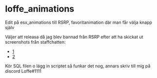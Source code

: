 # loffe_animations
Edit på esx_animations till RSRP, favoritanimation där man får välja knapp själv

Väljer att releasa då jag blev bannad från RSRP efter att ha skickat ut screenshots från staffchatten:

- [1](https://i.gyazo.com/cbe382a92dea4664ae7abbded423ece0.png)
- [2](https://cdn.discordapp.com/attachments/406964608155254798/563619639465082880/3b379512b7302774dfb0f50eb793ac96.png)

Kör SQL filen o lägg in scriptet så funkar det nog, annars skriv till mig på discord Loffe#1111
